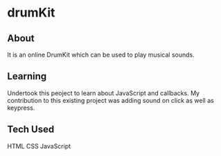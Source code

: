 # drumKit

## About
It is an online DrumKit which can be used to play musical sounds.

## Learning
Undertook this peoject to learn about JavaScript and callbacks.
My contribution to this existing project was adding sound on click as well as keypress.

## Tech Used
HTML 
CSS 
JavaScript

